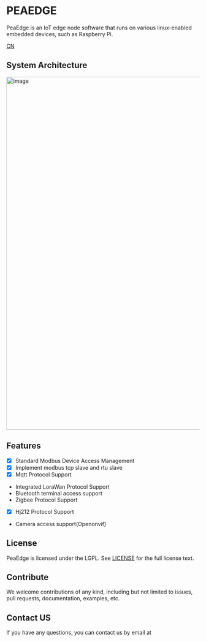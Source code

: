 # PEAEDGE

PeaEdge is an IoT edge node software that runs on various linux-enabled embedded devices, such as Raspberry Pi.


[CN](README_CN.md)

## System Architecture

<img width="921" alt="image" src="https://user-images.githubusercontent.com/377938/194464498-c6fcaef6-b58a-4259-8cbc-ecf9ee1f05fd.png">

## Features

- [x] Standard Modbus Device Access Management
- [x] Implement modbus tcp slave and rtu slave
- [x] Mqtt Protocol Support
- Integrated LoraWan Protocol Support
- Bluetooth terminal access support
- Zigbee Protocol Support
- [x] Hj212 Protocol Support
- Camera access support(Openonvif)

## License

PeaEdge is licensed under the LGPL. See [LICENSE](LICENSE) for the full license text.

## Contribute

We welcome contributions of any kind, including but not limited to issues, pull requests, documentation, examples, etc.

## Contact US

If you have any questions, you can contact us by email at